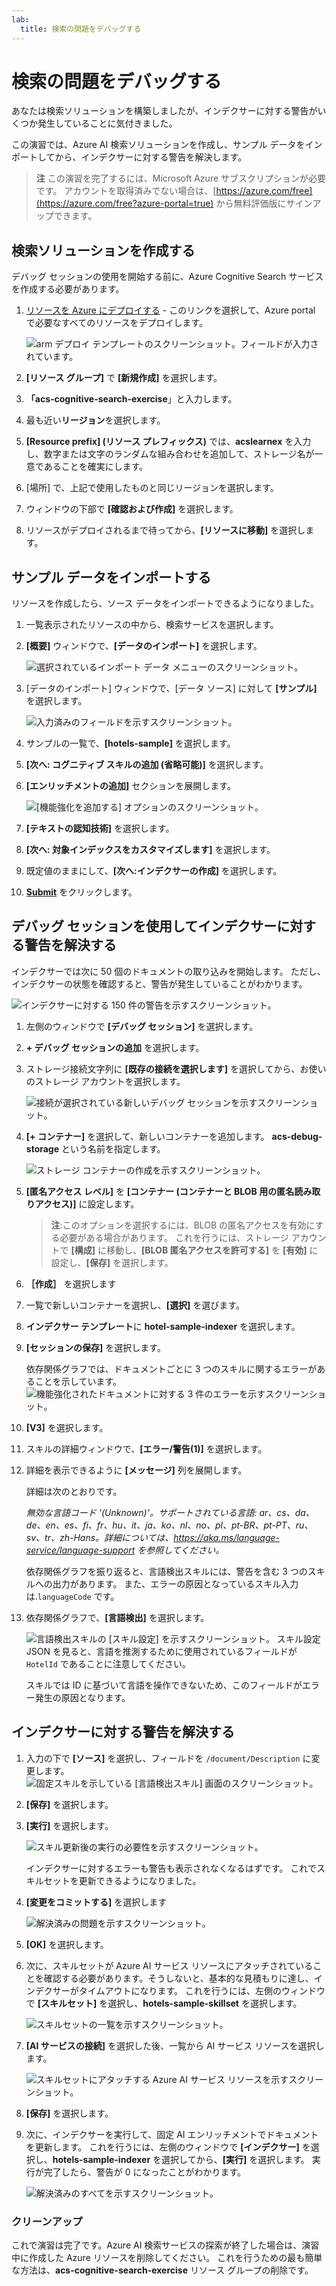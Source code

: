 ```yaml
---
lab:
  title: 検索の問題をデバッグする
---
```


# 検索の問題をデバッグする

あなたは検索ソリューションを構築しましたが、インデクサーに対する警告がいくつか発生していることに気付きました。

この演習では、Azure AI 検索ソリューションを作成し、サンプル データをインポートしてから、インデクサーに対する警告を解決します。

> **注** この演習を完了するには、Microsoft Azure サブスクリプションが必要です。 アカウントを取得済みでない場合は、[https://azure.com/free](https://azure.com/free?azure-portal=true) から無料評価版にサインアップできます。

## 検索ソリューションを作成する

デバッグ セッションの使用を開始する前に、Azure Cognitive Search サービスを作成する必要があります。

1. [リソースを Azure にデプロイする](https://portal.azure.com/#create/Microsoft.Template/uri/https%3A%2F%2Fraw.githubusercontent.com%2FMicrosoftLearning%2Fmslearn-knowledge-mining%2Fmain%2FLabfiles%2F08-debug-search%2Fazuredeploy.json) - このリンクを選択して、Azure portal で必要なすべてのリソースをデプロイします。

    ![arm デプロイ テンプレートのスクリーンショット。フィールドが入力されています。](../media/08-media/arm-template-deployment.png)

1. **[リソース グループ]** で **[新規作成]** を選択します。
1. **「acs-cognitive-search-exercise**」と入力します。
1. 最も近い**リージョン**を選択します。
1. **[Resource prefix] (リソース プレフィックス)** では、**acslearnex** を入力し、数字または文字のランダムな組み合わせを追加して、ストレージ名が一意であることを確実にします。
1. [場所] で、上記で使用したものと同じリージョンを選択します。
1. ウィンドウの下部で **[確認および作成]** を選択します。
1. リソースがデプロイされるまで待ってから、**[リソースに移動]** を選択します。

## サンプル データをインポートする

リソースを作成したら、ソース データをインポートできるようになりました。

1. 一覧表示されたリソースの中から、検索サービスを選択します。

1. **[概要]** ウィンドウで、**[データのインポート]** を選択します。

      ![選択されているインポート データ メニューのスクリーンショット。](../media/08-media/import-data.png)

1. [データのインポート] ウィンドウで、[データ ソース] に対して **[サンプル]** を選択します。

      ![入力済みのフィールドを示すスクリーンショット。](../media/08-media/import-data-selection-screen-small.png)

1. サンプルの一覧で、**[hotels-sample]** を選択します。
1. **[次へ: コグニティブ スキルの追加 (省略可能)]** を選択します。
1. **[エンリッチメントの追加]** セクションを展開します。

    ![[機能強化を追加する] オプションのスクリーンショット。](../media/08-media/add-enrichments.png)

1. **[テキストの認知技術]** を選択します。
1. **[次へ: 対象インデックスをカスタマイズします]** を選択します。
1. 既定値のままにして、**[次へ:インデクサーの作成]** を選択します。
1. **[Submit](送信)** をクリックします。

## デバッグ セッションを使用してインデクサーに対する警告を解決する

インデクサーでは次に 50 個のドキュメントの取り込みを開始します。 ただし、インデクサーの状態を確認すると、警告が発生していることがわかります。

![インデクサーに対する 150 件の警告を示すスクリーンショット。](../media/08-media/indexer-warnings.png)

1. 左側のウィンドウで **[デバッグ セッション]** を選択します。

1. **+ デバッグ セッションの追加** を選択します。

1. ストレージ接続文字列に **[既存の接続を選択します]** を選択してから、お使いのストレージ アカウントを選択します。

    ![接続が選択されている新しいデバッグ セッションを示すスクリーンショット。](../media/08-media/connect-storage.png)
1. **[+ コンテナー]** を選択して、新しいコンテナーを追加します。 **acs-debug-storage** という名前を指定します。

    ![ストレージ コンテナーの作成を示すスクリーンショット。](../media/08-media/create-storage-container.png)

1. **[匿名アクセス レベル]** を **[コンテナー (コンテナーと BLOB 用の匿名読み取りアクセス)]** に設定します。

    > **注**:このオプションを選択するには、BLOB の匿名アクセスを有効にする必要がある場合があります。 これを行うには、ストレージ アカウントで **[構成]** に移動し、**[BLOB 匿名アクセスを許可する]** を **[有効]** に設定し、**[保存]** を選択します。

1. **［作成］** を選択します
1. 一覧で新しいコンテナーを選択し、**[選択]** を選びます。
1. **インデクサー テンプレート**に **hotel-sample-indexer** を選択します。
1. **[セッションの保存]** を選択します。

    依存関係グラフでは、ドキュメントごとに 3 つのスキルに関するエラーがあることを示しています。
    ![機能強化されたドキュメントに対する 3 件のエラーを示すスクリーンショット。](../media/08-media/warning-skill-selection.png)

1. **[V3]** を選択します。
1. スキルの詳細ウィンドウで、**[エラー/警告(1)]** を選択します。
1. 詳細を表示できるように **[メッセージ]** 列を展開します。

    詳細は次のとおりです。

    *無効な言語コード '(Unknown)'。サポートされている言語: ar、cs、da、de、en、es、fi、fr、hu、it、ja、ko、nl、no、pl、pt-BR、pt-PT、ru、sv、tr、zh-Hans。詳細については、https://aka.ms/language-service/language-support を参照してください。*

    依存関係グラフを振り返ると、言語検出スキルには、警告を含む 3 つのスキルへの出力があります。 また、エラーの原因となっているスキル入力は.`languageCode` です。

1. 依存関係グラフで、**[言語検出]** を選択します。

    ![言語検出スキルの [スキル設定] を示すスクリーンショット。](../media/08-media/language-detection-error.png)
    スキル設定 JSON を見ると、言語を推測するために使用されているフィールドが `HotelId` であることに注意してください。

    スキルでは ID に基づいて言語を操作できないため、このフィールドがエラー発生の原因となります。

## インデクサーに対する警告を解決する

1. 入力の下で **[ソース]** を選択し、フィールドを `/document/Description` に変更します。
    ![固定スキルを示している [言語検出スキル] 画面のスクリーンショット。](../media/08-media/language-detection-fix.png)
1. **[保存]** を選択します。
1. **[実行]** を選択します。

    ![スキル更新後の実行の必要性を示すスクリーンショット。](../media/08-media/rerun-debug-session.png)

    インデクサーに対するエラーも警告も表示されなくなるはずです。 これでスキルセットを更新できるようになりました。

1. **[変更をコミットする]** を選択します

    ![解決済みの問題を示すスクリーンショット。](../media/08-media/error-fixed.png)
1. **[OK]** を選択します。

1. 次に、スキルセットが Azure AI サービス リソースにアタッチされていることを確認する必要があります。そうしないと、基本的な見積もりに達し、インデクサーがタイムアウトになります。 これを行うには、左側のウィンドウで **[スキルセット]** を選択し、**hotels-sample-skillset** を選択します。

    ![スキルセットの一覧を示すスクリーンショット。](../media/08-media/update-skillset.png)
1. **[AI サービスの接続]** を選択した後、一覧から AI サービス リソースを選択します。

    ![スキルセットにアタッチする Azure AI サービス リソースを示すスクリーンショット。](../media/08-media/skillset-attach-service.png)
1. **[保存]** を選択します。

1. 次に、インデクサーを実行して、固定 AI エンリッチメントでドキュメントを更新します。 これを行うには、左側のウィンドウで **[インデクサー]** を選択し、**hotels-sample-indexer** を選択してから、**[実行]** を選択します。  実行が完了したら、警告が 0 になったことがわかります。

    ![解決済みのすべてを示すスクリーンショット。](../media/08-media/warnings-fixed-indexer.png)

### クリーンアップ

 これで演習は完了です。Azure AI 検索サービスの探索が終了した場合は、演習中に作成した Azure リソースを削除してください。 これを行うための最も簡単な方法は、**acs-cognitive-search-exercise** リソース グループの削除です。
